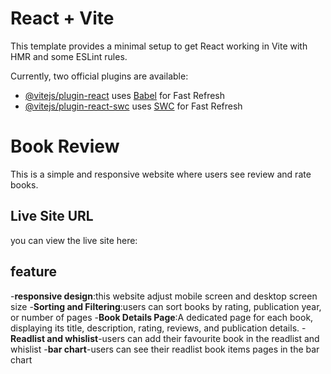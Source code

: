# React + Vite

This template provides a minimal setup to get React working in Vite with HMR and some ESLint rules.

Currently, two official plugins are available:

- [@vitejs/plugin-react](https://github.com/vitejs/vite-plugin-react/blob/main/packages/plugin-react/README.md) uses [Babel](https://babeljs.io/) for Fast Refresh
- [@vitejs/plugin-react-swc](https://github.com/vitejs/vite-plugin-react-swc) uses [SWC](https://swc.rs/) for Fast Refresh

# Book Review

This is a simple and responsive website where users see review and rate books. 

## Live Site URL
you can view the live site here:

## feature
-**responsive design**:this website adjust mobile screen and desktop screen size
-**Sorting and Filtering**:users can sort books by rating, publication year, or number of pages
-**Book Details Page**:A dedicated page for each book, displaying its title, description, rating, reviews, and publication details.
-**Readlist and whislist**-users can add their favourite book in the readlist and whislist
-**bar chart**-users can see their readlist book items pages in the bar chart
